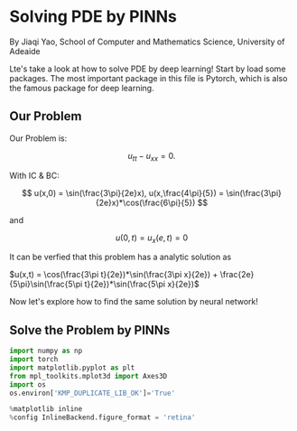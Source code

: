 # Solving PDE by PINNs

By Jiaqi Yao, School of Computer and Mathematics Science, University of Adeaide

Lte's take a look at how to solve PDE by deep learning! Start by load some packages. The most important package in this file is Pytorch, which is also the famous package for deep learning.

## Our Problem

Our Problem is:

$$
u_{tt} - u_{xx} = 0.
$$

With IC & BC:

$$
u(x,0) = \sin(\frac{3\pi}{2e}x), u(x,\frac{4\pi}{5}) = \sin(\frac{3\pi}{2e}x)*\cos(\frac{6\pi}{5})
$$

and 

$$
u(0,t) = u_x(e,t) = 0
$$


It can be verfied that this problem has a analytic solution as 


$u(x,t) = \cos(\frac{3\pi t}{2e})*\sin(\frac{3\pi x}{2e}) + \frac{2e}{5\pi}\sin(\frac{5\pi t}{2e})*\sin(\frac{5\pi x}{2e})$


Now let's explore how to find the same solution by neural network!

## Solve the Problem by PINNs

```Python
import numpy as np
import torch              
import matplotlib.pyplot as plt
from mpl_toolkits.mplot3d import Axes3D
import os
os.environ['KMP_DUPLICATE_LIB_OK']='True'

%matplotlib inline
%config InlineBackend.figure_format = 'retina'
```
